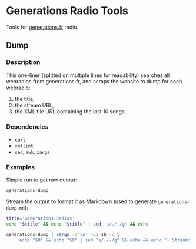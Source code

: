 Generations Radio Tools
=======================

Tools for [generations.fr](http://generations.fr/) radio.

Dump
----

### Description

This one-liner (splitted on multiple lines for readability) searches all
webradios from generations.fr, and scraps the website to dump for each
webradio:

1. the title,
1. the stream URL,
1. the XML file URL containing the last 10 songs.

### Dependencies

- `curl`
- `xmllint`
- `sed`, `awk`, `xargs`

### Examples

Simple run to get raw output:

```
generations-dump
```

Stream the output to format it as Markdown (used to generate `generations-dump.md`):

```sh
title='Generations Radios'
echo "$title" && echo "$title" | sed 's/./-/g' && echo

generations-dump | xargs -d'\n' -L3 sh -c \
    'echo "$0" && echo "$0" | sed "s/./-/g" && echo && echo "- Stream: $1" && echo "- Songs: $2" && echo'
```
